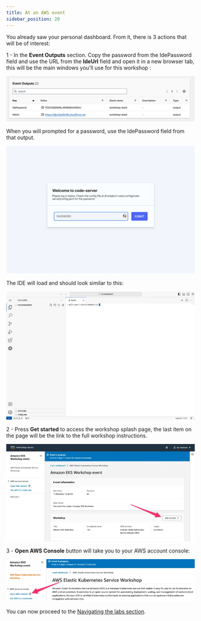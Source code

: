 ```yaml
---
title: At an AWS event
sidebar_position: 20
---
```


You already saw your personal dashboard. From it, there is 3 actions that will be of interest:

1 - In the **Event Outputs** section. Copy the password from the IdePassword field and use the URL from the **IdeUrl** field and open it in a new browser tab, this will be the main windows you'll use for this workshop :

![Cloud9 Link](./assets/workshop-studio-06.png)

When you will prompted for a password, use the IdePassword field from that output.

![Cloud9 Link](./assets/visual-studio-01.png)

The IDE will load and should look similar to this:

![Code-server login screen](./assets/vscode-splash.webp)

2 - Press **Get started** to access the workshop splash page, the last item on the page will be the link to the full workshop instructions.

![Get Started](./assets/workshop-event-page.webp)

3 - **Open AWS Console** button will take you to your AWS account console:

![Open Console](./assets/openconsole.webp)

You can now proceed to the [Navigating the labs section](/docs/introduction/navigating-labs).
